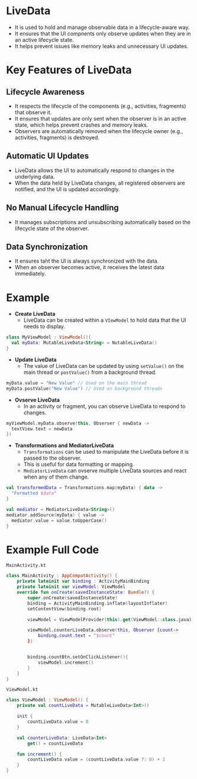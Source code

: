 # LiveData
- It is used to hold and manage observable data in a lifecycle-aware way.
- It ensures that the UI compnents only observe updates when they are in an active lifecycle state.
- It helps prevent issues like memory leaks and unnecessary UI updates.

# Key Features of LiveData
## Lifecycle Awareness
- It respects the lifecycle of the components (e.g., activities, fragments) that observe it.
- It ensures that updates are only sent when the observer is in an active state, which helps prevent crashes and memory leaks.
- Observers are automatically removed when the lifecycle owner (e.g., activities, fragments) is destroyed.

## Automatic UI Updates
- LiveData allows the UI to automatically respond to changes in the underlying data.
- When the data held by LiveData changes, all registered observers are notified, and the UI is updated accordingly.

## No Manual Lifecycle Handling
- It manages subscriptions and unsubscribing automatically based on the lifecycle state of the observer.

## Data Synchronization
- It ensures taht the UI is always synchronized with the data.
- When an observer becomes active, it receives the latest data immediately.

# Example
- **Create LiveData**
  - LiveData can be created within a `VIewModel` to hold data that the UI needs to display.
```kt
class MyViewModel : ViewModel(){
  val myData: MutableLiveData<String> = NutableLiveData()
}
```

- **Update LiveData**
  - The value of LiveData can be updated by using `setValue()` on the main thread or `postValue()` from a background thread.
```kt
myData.value = "New Value" // Used on the main thread
myData.postValue("New Value") // Used on background threads
```

- **Ovserve LiveData**
  - In an activity or fragment, you can observe LiveData to respond to changes.
```kt
myViewModel.myData.observe(this, Observer { newData ->
  textView.text = newData
})
```

- **Transformations and MediatorLiveData**
  - `Transformations` can be used to manipulate the LiveData before it is passed to the observer.
  - This is useful for data formatting or mapping.
  - `MediatorLiveData` can ovserve multiple LiveData sources and react when any of them change.
```kt
val transformedData = Transformations.map(myData) { data ->
  "Formatted $data"
}
```
```kt
val mediator = MediatorLiveData<String>()
mediator.addSource(myData) { value ->
  mediator.value = value.toUpperCase()
}
```

# Example Full Code
`MainActivity.kt`
```kt
class MainActivity : AppCompatActivity() {
    private lateinit var binding : ActivityMainBinding
    private lateinit var viewModel: ViewModel
    override fun onCreate(savedInstanceState: Bundle?) {
        super.onCreate(savedInstanceState)
        binding = ActivityMainBinding.inflate(layoutInflater)
        setContentView(binding.root)

        viewModel = ViewModelProvider(this).get(ViewModel::class.java)

        viewModel.counterLiveData.observe(this, Observer {count->
            binding.count.text = "$count"
        })


        binding.countBtn.setOnClickListener(){
            viewModel.increment()
        }
    }
}
```

`ViewModel.kt`
```kt
class ViewModel : ViewModel() {
    private val countLiveData = MutableLiveData<Int>()

    init {
        countLiveData.value = 0
    }

    val counterLiveData: LiveData<Int>
        get() = countLiveData

    fun increment() {
        countLiveData.value = (countLiveData.value ?: 0) + 1
    }
}
```
